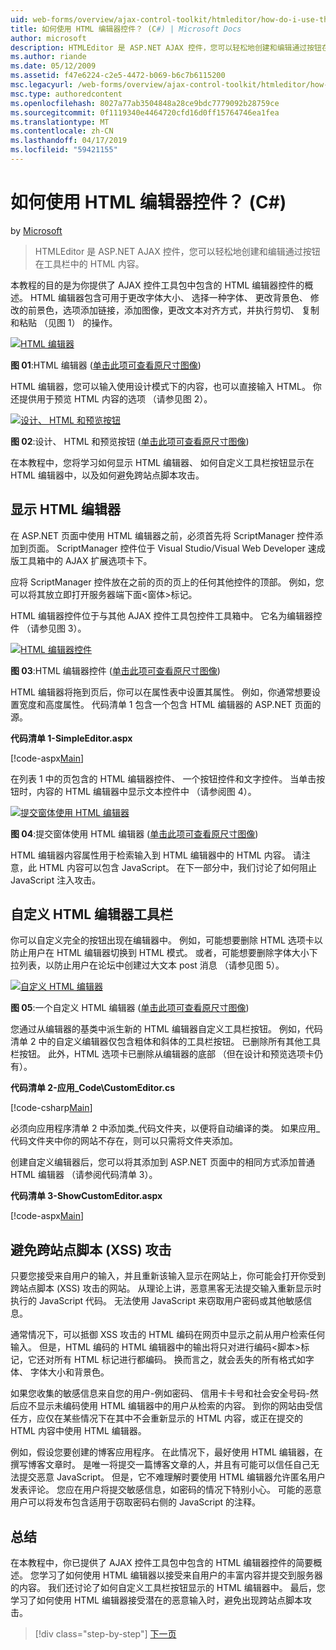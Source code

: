 ```yaml
---
uid: web-forms/overview/ajax-control-toolkit/htmleditor/how-do-i-use-the-html-editor-control-cs
title: 如何使用 HTML 编辑器控件？ (C#) | Microsoft Docs
author: microsoft
description: HTMLEditor 是 ASP.NET AJAX 控件，您可以轻松地创建和编辑通过按钮在工具栏中的 HTML 内容。
ms.author: riande
ms.date: 05/12/2009
ms.assetid: f47e6224-c2e5-4472-b069-b6c7b6115200
msc.legacyurl: /web-forms/overview/ajax-control-toolkit/htmleditor/how-do-i-use-the-html-editor-control-cs
msc.type: authoredcontent
ms.openlocfilehash: 8027a77ab3504848a28ce9bdc7779092b28759ce
ms.sourcegitcommit: 0f1119340e4464720cfd16d0ff15764746ea1fea
ms.translationtype: MT
ms.contentlocale: zh-CN
ms.lasthandoff: 04/17/2019
ms.locfileid: "59421155"
---
```

# <a name="how-do-i-use-the-html-editor-control-c"></a>如何使用 HTML 编辑器控件？ (C#)

by [Microsoft](https://github.com/microsoft)

> HTMLEditor 是 ASP.NET AJAX 控件，您可以轻松地创建和编辑通过按钮在工具栏中的 HTML 内容。


本教程的目的是为你提供了 AJAX 控件工具包中包含的 HTML 编辑器控件的概述。 HTML 编辑器包含可用于更改字体大小、 选择一种字体、 更改背景色、 修改的前景色，选项添加链接，添加图像，更改文本对齐方式，并执行剪切、 复制和粘贴 （见图 1） 的操作。


[![HTML 编辑器](how-do-i-use-the-html-editor-control-cs/_static/image1.jpg)](how-do-i-use-the-html-editor-control-cs/_static/image1.png)

**图 01**:HTML 编辑器 ([单击此项可查看原尺寸图像](how-do-i-use-the-html-editor-control-cs/_static/image2.png))


HTML 编辑器，您可以输入使用设计模式下的内容，也可以直接输入 HTML。 你还提供用于预览 HTML 内容的选项 （请参见图 2）。


[![设计、 HTML 和预览按钮](how-do-i-use-the-html-editor-control-cs/_static/image2.jpg)](how-do-i-use-the-html-editor-control-cs/_static/image3.png)

**图 02**:设计、 HTML 和预览按钮 ([单击此项可查看原尺寸图像](how-do-i-use-the-html-editor-control-cs/_static/image4.png))


在本教程中，您将学习如何显示 HTML 编辑器、 如何自定义工具栏按钮显示在 HTML 编辑器中，以及如何避免跨站点脚本攻击。

## <a name="displaying-the-html-editor"></a>显示 HTML 编辑器

在 ASP.NET 页面中使用 HTML 编辑器之前，必须首先将 ScriptManager 控件添加到页面。 ScriptManager 控件位于 Visual Studio/Visual Web Developer 速成版工具箱中的 AJAX 扩展选项卡下。

应将 ScriptManager 控件放在之前的页的页上的任何其他控件的顶部。 例如，您可以将其放立即打开服务器端下面&lt;窗体&gt;标记。

HTML 编辑器控件位于与其他 AJAX 控件工具包控件工具箱中。 它名为编辑器控件 （请参见图 3）。


[![HTML 编辑器控件](how-do-i-use-the-html-editor-control-cs/_static/image3.jpg)](how-do-i-use-the-html-editor-control-cs/_static/image5.png)

**图 03**:HTML 编辑器控件 ([单击此项可查看原尺寸图像](how-do-i-use-the-html-editor-control-cs/_static/image6.png))


HTML 编辑器将拖到页后，你可以在属性表中设置其属性。 例如，你通常想要设置宽度和高度属性。 代码清单 1 包含一个包含 HTML 编辑器的 ASP.NET 页面的源。

**代码清单 1-SimpleEditor.aspx**

[!code-aspx[Main](how-do-i-use-the-html-editor-control-cs/samples/sample1.aspx)]

在列表 1 中的页包含的 HTML 编辑器控件、 一个按钮控件和文字控件。 当单击按钮时，内容的 HTML 编辑器中显示文本控件中 （请参阅图 4）。


[![提交窗体使用 HTML 编辑器](how-do-i-use-the-html-editor-control-cs/_static/image4.jpg)](how-do-i-use-the-html-editor-control-cs/_static/image7.png)

**图 04**:提交窗体使用 HTML 编辑器 ([单击此项可查看原尺寸图像](how-do-i-use-the-html-editor-control-cs/_static/image8.png))


HTML 编辑器内容属性用于检索输入到 HTML 编辑器中的 HTML 内容。 请注意，此 HTML 内容可以包含 JavaScript。 在下一部分中，我们讨论了如何阻止 JavaScript 注入攻击。

## <a name="customizing-the-html-editor-toolbar"></a>自定义 HTML 编辑器工具栏

你可以自定义完全的按钮出现在编辑器中。 例如，可能想要删除 HTML 选项卡以防止用户在 HTML 编辑器切换到 HTML 模式。 或者，可能想要删除字体大小下拉列表，以防止用户在论坛中创建过大文本 post 消息 （请参见图 5）。


[![自定义 HTML 编辑器](how-do-i-use-the-html-editor-control-cs/_static/image5.jpg)](how-do-i-use-the-html-editor-control-cs/_static/image9.png)

**图 05**:一个自定义 HTML 编辑器 ([单击此项可查看原尺寸图像](how-do-i-use-the-html-editor-control-cs/_static/image10.png))


您通过从编辑器的基类中派生新的 HTML 编辑器自定义工具栏按钮。 例如，代码清单 2 中的自定义编辑器仅包含粗体和斜体的工具栏按钮。 已删除所有其他工具栏按钮。 此外，HTML 选项卡已删除从编辑器的底部 （但在设计和预览选项卡仍有）。

**代码清单 2-应用\_Code\CustomEditor.cs**

[!code-csharp[Main](how-do-i-use-the-html-editor-control-cs/samples/sample2.cs)]

必须向应用程序清单 2 中添加类\_代码文件夹，以便将自动编译的类。 如果应用\_代码文件夹中你的网站不存在，则可以只需将文件夹添加。

创建自定义编辑器后，您可以将其添加到 ASP.NET 页面中的相同方式添加普通 HTML 编辑器 （请参阅代码清单 3）。

**代码清单 3-ShowCustomEditor.aspx**

[!code-aspx[Main](how-do-i-use-the-html-editor-control-cs/samples/sample3.aspx)]

## <a name="avoiding-cross-site-scripting-xss-attacks"></a>避免跨站点脚本 (XSS) 攻击

只要您接受来自用户的输入，并且重新该输入显示在网站上，你可能会打开你受到跨站点脚本 (XSS) 攻击的网站。 从理论上讲，恶意黑客无法提交输入重新显示时执行的 JavaScript 代码。 无法使用 JavaScript 来窃取用户密码或其他敏感信息。

通常情况下，可以抵御 XSS 攻击的 HTML 编码在网页中显示之前从用户检索任何输入。 但是，HTML 编码的 HTML 编辑器中的输出将只对进行编码&lt;脚本&gt;标记，它还对所有 HTML 标记进行都编码。 换而言之，就会丢失的所有格式如字体、 字体大小和背景色。

如果您收集的敏感信息来自您的用户-例如密码、 信用卡卡号和社会安全号码-然后应不显示未编码使用 HTML 编辑器中的用户从检索的内容。 到你的网站由受信任方，应仅在某些情况下在其中不会重新显示的 HTML 内容，或正在提交的 HTML 内容中使用 HTML 编辑器。

例如，假设您要创建的博客应用程序。 在此情况下，最好使用 HTML 编辑器，在撰写博客文章时。 是唯一将提交一篇博客文章的人，并且有可能可以信任自己无法提交恶意 JavaScript。 但是，它不难理解时要使用 HTML 编辑器允许匿名用户发表评论。 您应在用户将提交敏感信息，如密码的情况下特别小心。 可能的恶意用户可以将发布包含适用于窃取密码右侧的 JavaScript 的注释。

## <a name="summary"></a>总结

在本教程中，你已提供了 AJAX 控件工具包中包含的 HTML 编辑器控件的简要概述。 您学习了如何使用 HTML 编辑器以接受来自用户的丰富内容并提交到服务器的内容。 我们还讨论了如何自定义工具栏按钮显示的 HTML 编辑器中。 最后，您学习了如何使用 HTML 编辑器接受潜在的恶意输入时，避免出现跨站点脚本攻击。

> [!div class="step-by-step"]
> [下一页](how-do-i-use-the-html-editor-control-vb.md)
